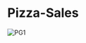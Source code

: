 # Pizza-Sales
![PG1](https://github.com/Nithin9910/Pizza-Sales/assets/108409734/02365a07-4c8f-41c1-bf53-65d8af5ccd82)
